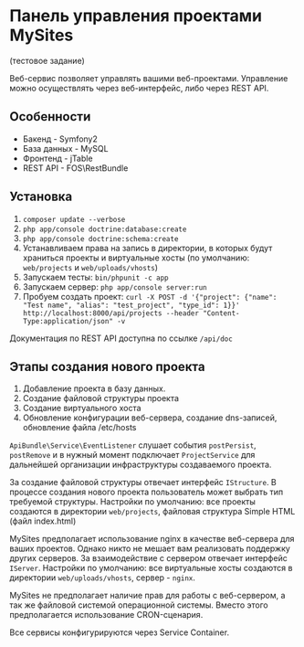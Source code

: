 Панель управления проектами MySites
========================

(тестовое задание)

Веб-сервис позволяет управлять вашими веб-проектами. 
Управление можно осуществлять через веб-интерфейс, либо через REST API.

Особенности
--------------
* Бакенд - Symfony2
* База данных - MySQL
* Фронтенд - jTable
* REST API - FOS\RestBundle

Установка
--------------

1. `composer update --verbose`
2. `php app/console doctrine:database:create`
3. `php app/console doctrine:schema:create`
4. Устанавливаем права на запись в директории, в которых будут храниться проекты и виртуальные хосты (по умолчанию: `web/projects` и `web/uploads/vhosts`)
5. Запускаем тесты: `bin/phpunit -c app`
6. Запускаем сервер: `php app/console server:run`
7. Пробуем создать проект: `curl -X POST -d '{"project": {"name": "Test name", "alias": "test_project", "type_id": 1}}' http://localhost:8000/api/projects --header "Content-Type:application/json" -v`

Документация по REST API доступна по ссылке `/api/doc`

Этапы создания нового проекта
--------------
1. Добавление проекта в базу данных.
2. Создание файловой структуры проекта
3. Создание виртуального хоста
4. Обновление конфигурации веб-сервера, создание dns-записей, обновление файла /etc/hosts

`ApiBundle\Service\EventListener` слушает события `postPersist`, `postRemove` и в нужный 
момент подключает `ProjectService` для дальнейшей организации инфраструктуры создаваемого проекта. 

За создание файловой структуры отвечает интерфейс `IStructure`. В процессе создания нового проекта пользователь может выбрать тип требуемой структуры.
Настройки по умолчанию: все проекты создаются в директории `web/projects`, файловая структура Simple HTML (файл index.html)

MySites предполагает использование nginx в качестве веб-сервера для ваших проектов.
Однако никто не мешает вам реализовать поддержку других серверов. За взаимодействие с сервером отвечает интерфейс `IServer`.
Настройки по умолчанию: все виртуальные хосты создаются в директории `web/uploads/vhosts`, сервер - `nginx`.

MySites не предполагает наличие прав для работы с веб-сервером, а так же файловой системой операционной системы. Вместо этого предполагается использование CRON-сценария.

Все сервисы конфигурируются через Service Container.